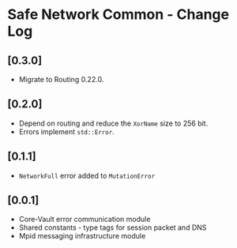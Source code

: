 # Safe Network Common - Change Log

## [0.3.0]
- Migrate to Routing 0.22.0.

## [0.2.0]
- Depend on routing and reduce the `XorName` size to 256 bit.
- Errors implement `std::Error`.

## [0.1.1]
- `NetworkFull` error added to `MutationError`

## [0.0.1]
- Core-Vault error communication module
- Shared constants - type tags for session packet and DNS
- Mpid messaging infrastructure module

